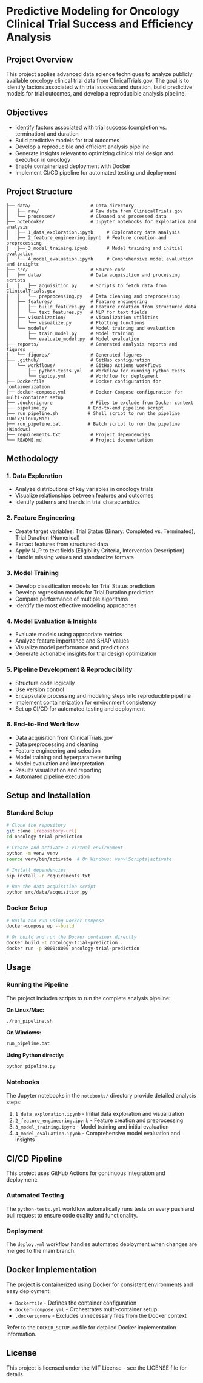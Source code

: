 # Predictive Modeling for Oncology Clinical Trial Success and Efficiency Analysis

## Project Overview
This project applies advanced data science techniques to analyze publicly available oncology clinical trial data from ClinicalTrials.gov. The goal is to identify factors associated with trial success and duration, build predictive models for trial outcomes, and develop a reproducible analysis pipeline.

## Objectives
- Identify factors associated with trial success (completion vs. termination) and duration
- Build predictive models for trial outcomes
- Develop a reproducible and efficient analysis pipeline
- Generate insights relevant to optimizing clinical trial design and execution in oncology
- Enable containerized deployment with Docker
- Implement CI/CD pipeline for automated testing and deployment

## Project Structure
```
├── data/                      # Data directory
│   ├── raw/                   # Raw data from ClinicalTrials.gov
│   └── processed/             # Cleaned and processed data
├── notebooks/                 # Jupyter notebooks for exploration and analysis
│   ├── 1_data_exploration.ipynb     # Exploratory data analysis
│   ├── 2_feature_engineering.ipynb  # Feature creation and preprocessing
│   ├── 3_model_training.ipynb       # Model training and initial evaluation
│   └── 4_model_evaluation.ipynb     # Comprehensive model evaluation and insights
├── src/                       # Source code
│   ├── data/                  # Data acquisition and processing scripts
│   │   ├── acquisition.py     # Scripts to fetch data from ClinicalTrials.gov
│   │   └── preprocessing.py   # Data cleaning and preprocessing
│   ├── features/              # Feature engineering
│   │   ├── build_features.py  # Feature creation from structured data
│   │   └── text_features.py   # NLP for text fields
│   ├── visualization/         # Visualization utilities
│   │   └── visualize.py       # Plotting functions
│   └── models/                # Model training and evaluation
│       ├── train_model.py     # Model training
│       └── evaluate_model.py  # Model evaluation
├── reports/                   # Generated analysis reports and figures
│   └── figures/               # Generated figures
├── .github/                   # GitHub configuration
│   └── workflows/             # GitHub Actions workflows
│       ├── python-tests.yml   # Workflow for running Python tests
│       └── deploy.yml         # Workflow for deployment
├── Dockerfile                 # Docker configuration for containerization
├── docker-compose.yml         # Docker Compose configuration for multi-container setup
├── .dockerignore              # Files to exclude from Docker context
├── pipeline.py               # End-to-end pipeline script
├── run_pipeline.sh           # Shell script to run the pipeline (Unix/Linux/Mac)
├── run_pipeline.bat          # Batch script to run the pipeline (Windows)
├── requirements.txt           # Project dependencies
└── README.md                  # Project documentation
```

## Methodology

### 1. Data Exploration
- Analyze distributions of key variables in oncology trials
- Visualize relationships between features and outcomes
- Identify patterns and trends in trial characteristics

### 2. Feature Engineering
- Create target variables: Trial Status (Binary: Completed vs. Terminated), Trial Duration (Numerical)
- Extract features from structured data
- Apply NLP to text fields (Eligibility Criteria, Intervention Description)
- Handle missing values and standardize formats

### 3. Model Training
- Develop classification models for Trial Status prediction
- Develop regression models for Trial Duration prediction
- Compare performance of multiple algorithms
- Identify the most effective modeling approaches

### 4. Model Evaluation & Insights
- Evaluate models using appropriate metrics
- Analyze feature importance and SHAP values
- Visualize model performance and predictions
- Generate actionable insights for trial design optimization

### 5. Pipeline Development & Reproducibility
- Structure code logically
- Use version control
- Encapsulate processing and modeling steps into reproducible pipeline
- Implement containerization for environment consistency
- Set up CI/CD for automated testing and deployment

### 6. End-to-End Workflow
- Data acquisition from ClinicalTrials.gov
- Data preprocessing and cleaning
- Feature engineering and selection
- Model training and hyperparameter tuning
- Model evaluation and interpretation
- Results visualization and reporting
- Automated pipeline execution

## Setup and Installation

### Standard Setup
```bash
# Clone the repository
git clone [repository-url]
cd oncology-trial-prediction

# Create and activate a virtual environment
python -m venv venv
source venv/bin/activate  # On Windows: venv\Scripts\activate

# Install dependencies
pip install -r requirements.txt

# Run the data acquisition script
python src/data/acquisition.py
```

### Docker Setup
```bash
# Build and run using Docker Compose
docker-compose up --build

# Or build and run the Docker container directly
docker build -t oncology-trial-prediction .
docker run -p 8000:8000 oncology-trial-prediction
```

## Usage

### Running the Pipeline
The project includes scripts to run the complete analysis pipeline:

**On Linux/Mac:**
```bash
./run_pipeline.sh
```

**On Windows:**
```bash
run_pipeline.bat
```

**Using Python directly:**
```bash
python pipeline.py
```

### Notebooks
The Jupyter notebooks in the `notebooks/` directory provide detailed analysis steps:
1. `1_data_exploration.ipynb` - Initial data exploration and visualization
2. `2_feature_engineering.ipynb` - Feature creation and preprocessing
3. `3_model_training.ipynb` - Model training and initial evaluation
4. `4_model_evaluation.ipynb` - Comprehensive model evaluation and insights

## CI/CD Pipeline

This project uses GitHub Actions for continuous integration and deployment:

### Automated Testing
The `python-tests.yml` workflow automatically runs tests on every push and pull request to ensure code quality and functionality.

### Deployment
The `deploy.yml` workflow handles automated deployment when changes are merged to the main branch.

## Docker Implementation

The project is containerized using Docker for consistent environments and easy deployment:

- `Dockerfile` - Defines the container configuration
- `docker-compose.yml` - Orchestrates multi-container setup
- `.dockerignore` - Excludes unnecessary files from the Docker context

Refer to the `DOCKER_SETUP.md` file for detailed Docker implementation information.

## License
This project is licensed under the MIT License - see the LICENSE file for details.